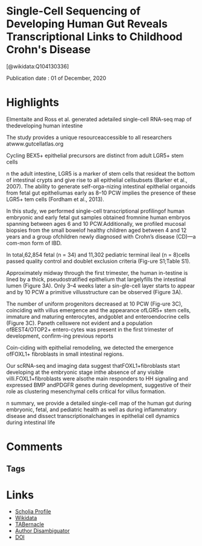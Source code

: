 
Single-Cell Sequencing of Developing Human Gut Reveals Transcriptional Links to Childhood Crohn's Disease
=========================================================================================================
  
  [@wikidata:Q104130336]  
  
Publication date : 01 of December, 2020  

# Highlights

Elmentaite and Ross et al. generated adetailed single-cell RNA-seq map of thedeveloping human intestine

The study provides a unique resourceaccessible to all researchers atwww.gutcellatlas.org

Cycling BEX5+ epithelial precursors are distinct from adult LGR5+ stem cells

n the adult intestine, LGR5 is a marker of stem cells that resideat the bottom of intestinal crypts and give rise to all epithelial cellsubsets (Barker et al., 2007). The ability to generate self-orga-nizing intestinal epithelial organoids from fetal gut epitheliumas early as 8–10 PCW implies the presence of these LGR5+ tem cells (Fordham et al., 2013).

In this study, we performed single-cell transcriptional profilingof human embryonic and early fetal gut samples obtained fromnine human embryos spanning between ages 6 and 10 PCW.Additionally, we profiled mucosal biopsies from the small bowelof healthy children aged between 4 and 12 years and a group ofchildren newly diagnosed with Crohn’s disease (CD)—a com-mon form of IBD.


In total,62,854 fetal (n = 34) and 11,302 pediatric terminal ileal (n = 8)cells passed quality control and doublet exclusion criteria (Fig-ure S1;Table S1).

Approximately midway through the first trimester, the human in-testine is lined by a thick, pseudostratified epithelium that largelyfills the intestinal lumen (Figure 3A). Only 3–4 weeks later a sin-gle-cell layer starts to appear and by 10 PCW a primitive villusstructure can be observed (Figure 3A). 

The number of uniform progenitors decreased at 10 PCW (Fig-ure 3C), coinciding with villus emergence and the appearance ofLGR5+ stem cells, immature and maturing enterocytes, andgoblet and enteroendocrine cells (Figure 3C). Paneth cellswere not evident and a population ofBEST4/OTOP2+ entero-cytes was present in the first trimester of development, confirm-ing previous reports 


 Coin-ciding with epithelial remodeling, we detected the emergence ofFOXL1+ fibroblasts in small intestinal regions.

Our scRNA-seq and imaging data suggest thatFOXL1+fibroblasts start developing at the embryonic stage inthe absence of any visible villi.FOXL1+fibroblasts were alsothe main responders to HH signaling and expressed BMP andPDGFR genes during development, suggestive of their role as clustering mesenchymal cells critical for villus formation. 

n summary, we provide a detailed single-cell map of the human gut during embryonic, fetal, and pediatric health as well as during inflammatory disease and dissect transcriptionalchanges in epithelial cell dynamics during intestinal life

# Comments

## Tags

# Links
  
 * [Scholia Profile](https://scholia.toolforge.org/work/Q104130336)  
 * [Wikidata](https://www.wikidata.org/wiki/Q104130336)  
 * [TABernacle](https://tabernacle.toolforge.org/?#/tab/manual/Q104130336/P921%3BP4510)  
 * [Author Disambiguator](https://author-disambiguator.toolforge.org/work_item_oauth.php?id=Q104130336&batch_id=&match=1&author_list_id=&doit=Get+author+links+for+work)  
 * [DOI](https://doi.org/10.1016/J.DEVCEL.2020.11.010)  
